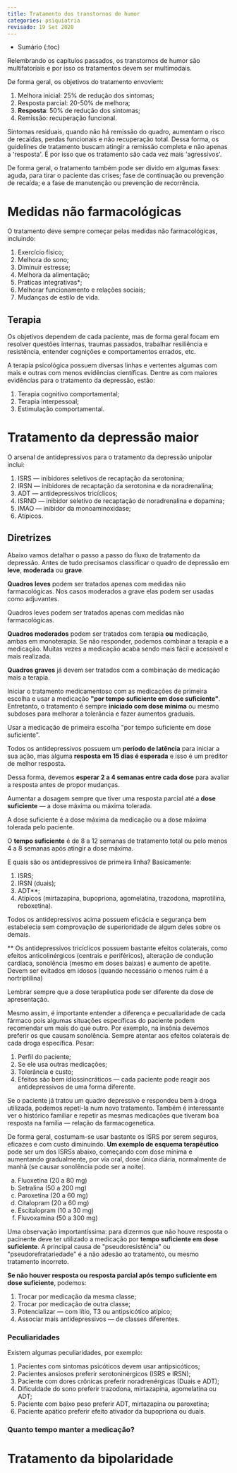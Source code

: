 ```yaml
---
title: Tratamento dos transtornos de humor
categories: psiquiatria
revisado: 19 Set 2020
---
```


* Sumário
{:toc}

Relembrando os capítulos passados, os transtornos de humor são multifatoriais e por isso os tratamentos devem ser multimodais.

De forma geral, os objetivos do tratamento envovlem:

1. Melhora inicial: 25% de redução dos sintomas;
2. Resposta parcial: 20-50% de melhora;
3. **Resposta**: 50% de redução dos sintomas;
4. Remissão: recuperação funcional.

Sintomas residuais, quando não há remissão do quadro, aumentam o risco de recaídas, perdas funcionais e não recuperação total. Dessa forma, os guidelines de tratamento buscam atingir a remissão completa e não apenas a 'resposta'. É por isso que os tratamento são cada vez mais 'agressivos'.

De forma geral, o tratamento também pode ser divido em algumas fases: aguda, para tirar o paciente das crises; fase de continuação ou prevenção de recaída; e a fase de manutenção ou prevenção de recorrência.

# Medidas não farmacológicas

O tratamento deve sempre começar pelas medidas não farmacológicas, incluindo:

1. Exercício físico;
2. Melhora do sono;
3. Diminuir estresse;
4. Melhora da alimentação;
5. Praticas integrativas*;
6. Melhorar funcionamento e relações sociais;
7. Mudanças de estilo de vida.

## Terapia

Os objetivos dependem de cada paciente, mas de forma geral focam em resolver questões internas, traumas passados, trabalhar resiliência e resistência, entender cognições e comportamentos errados, etc.

A terapia psicológica possuem diversas linhas e vertentes algumas com mais e outras com menos evidências científicas. Dentre as com maiores evidências para o tratamento da depressão, estão:

1. Terapia cognitivo comportamental;
2. Terapia interpessoal;
3. Estimulação comportamental.

# Tratamento da depressão maior

O arsenal de antidepressivos para o tratamento da depressão unipolar inclui:

1. ISRS — inibidores seletivos de recaptação da serotonina;
2. IRSN — inibidores de recaptação da serotonina e da noradrenalina;
3. ADT — antidepressivos tricíclicos;
4. ISRND — inibidor seletivo de recaptação de noradrenalina e dopamina;
5. IMAO — inibidor da monoaminoxidase;
6. Atípicos.

## Diretrizes

Abaixo vamos detalhar o passo a passo do fluxo de tratamento da depressão. Antes de tudo precisamos classificar o quadro de depressão em **leve**, **moderada** ou **grave**.

**Quadros leves** podem ser tratados apenas com medidas não farmacológicas. Nos casos moderados a grave elas podem ser usadas como adjuvantes.

<span class='alert'>
  Quadros leves podem ser tratados apenas com medidas não farmacológicas.
</span>

**Quadros moderados** podem ser tratados com terapia **ou** medicação, ambas em monoterapia. Se não responder, podemos combinar a terapia e a medicação. Muitas vezes a medicação acaba sendo mais fácil e acessível e mais realizada.

**Quadros graves** já devem ser tratados com a combinação de medicação mais a terapia.

Iniciar o tratamento medicamentoso com as medicações de primeira escolha e usar a medicação **"por tempo suficiente em dose suficiente"**. Entretanto, o tratamento é sempre **iniciado com dose mínima** ou mesmo subdoses para melhorar a tolerância e fazer aumentos graduais.

<span class='alert'>
  Usar a medicação  de primeira escolha "por tempo suficiente em dose suficiente".
</span>

Todos os antidepressivos possuem um **período de latência** para iniciar a sua ação, mas alguma **resposta em 15 dias é esperada** e isso é um preditor de melhor resposta.

Dessa forma, devemos **esperar 2 a 4 semanas entre cada dose** para avaliar a resposta antes de propor mudanças.

Aumentar a dosagem sempre que tiver uma resposta parcial até a **dose suficiente** — a dose máxima ou máxima tolerada.

<span class='alert'>
  A dose suficiente é a dose máxima da medicação ou a dose máxima tolerada pelo paciente.
</span>

O **tempo suficiente** é de 8 a 12 semanas de tratamento total ou pelo menos 4 a 8 semanas após atingir a dose máxima.

E quais são os antidepressivos de primeira linha? Basicamente:

1. ISRS;
2. IRSN (duais);
3. ADT**;
4. Atípicos (mirtazapina, bupopriona, agomelatina, trazodona, maprotilina, reboxetina).

Todos os antidepressivos acima possuem eficácia e segurança bem estabelecia sem comprovação de superioridade de algum deles sobre os demais.

** Os antidepressivos tricíclicos  possuem bastante efeitos colaterais, como efeitos anticolinérgicos (centrais e periféricos), alteração de condução cardíaca, sonolência (mesmo em doses baixas) e aumento de apetite. Devem ser evitados em idosos (quando necessário o menos ruim é a nortriptilina)

<span class='alert'>
  Lembrar sempre que a dose terapêutica pode ser diferente da dose de apresentação.
</span>

Mesmo assim, é importante entender a diferença e pecualiaridade de cada fármaco pois algumas situações específicas do paciente podem recomendar um mais do que outro. Por exemplo, na insônia devemos preferir os que causam sonolência. Sempre atentar aos efeitos colaterais de cada droga específica. Pesar:

1. Perfil do paciente;
2. Se ele usa outras medicações;
3. Tolerância e custo;
4. Efeitos são bem idiossincráticos — cada paciente pode reagir aos antidepressivos de uma forma diferente.

Se o paciente já tratou um quadro depressivo e respondeu bem à droga utilizada, podemos repetí-la num novo tratamento. Também é interessante ver o histórico familiar e repetir as mesmas medicações que tiveram boa resposta na família — relação da farmacogenetica.

De forma geral, costumam-se usar bastante os ISRS por serem seguros, eficazes e com custo diminuindo. **Um exemplo de esquema terapêutico** pode ser um dos ISRSs abaixo, começando com dose mínima e aumentando gradualmente, por via oral, dose única diária, normalmente de manhã (se causar sonolência pode ser a noite).

<ol type='a'>
  <li>Fluoxetina (20 a 80 mg)</li>
  <li>Setralina (50 a 200 mg)</li>
  <li>Paroxetina (20 a 60 mg)</li>
  <li>Citalopram (20 a 60 mg)</li>
  <li>Escitalopram (10 a 30 mg)</li>
  <li>Fluvoxamina (50 a 300 mg)</li>
</ol>

Uma observação importantíssima: para dizermos que não houve resposta o pacinente deve ter utilizado a medicação por **tempo suficiente em dose suficiente**. A principal causa de "pseudoresistência" ou "pseudorefratariedade" é a não adesão ao tratamento, ou mesmo tratamento incorreto.

**Se não houver resposta ou resposta parcial após tempo suficiente em dose suficiente**, podemos:

1. Trocar por medicação da mesma classe;
2. Trocar por medicação de outra classe;
3. Potencializar — com lítio, T3 ou antipsicótico atípico;
4. Associar mais antidepressivos — de classes diferentes.

### Peculiaridades

Existem algumas peculiaridades, por exemplo:

1. Pacientes com sintomas psicóticos devem usar antipsicóticos;
2. Pacientes ansiosos preferir serotoninérgicos (ISRS e IRSN);
3. Paciente com dores crônicas preferir noradrenérgicas (Duais e ADT);
4. Dificuldade do sono preferir trazodona, mirtazapina, agomelatina ou ADT;
5. Paciente com baixo peso preferir ADT, mirtazapina ou paroxetina;
6. Paciente apático preferir efeito ativador da bupopriona ou duais.

### Quanto tempo manter a medicação?



# Tratamento da bipolaridade
